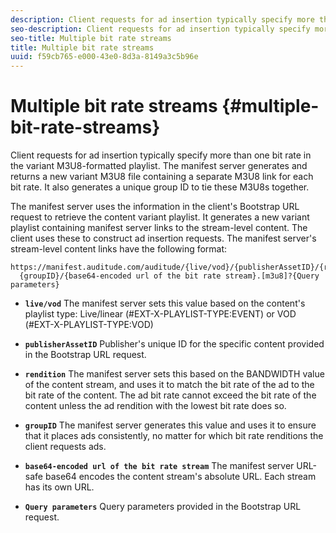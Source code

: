 ```yaml
---
description: Client requests for ad insertion typically specify more than one bit rate in the variant M3U8-formatted playlist. The manifest server generates and returns a new variant M3U8 file containing a separate M3U8 link for each bit rate. It also generates a unique group ID to tie these M3U8s together.
seo-description: Client requests for ad insertion typically specify more than one bit rate in the variant M3U8-formatted playlist. The manifest server generates and returns a new variant M3U8 file containing a separate M3U8 link for each bit rate. It also generates a unique group ID to tie these M3U8s together.
seo-title: Multiple bit rate streams
title: Multiple bit rate streams
uuid: f59cb765-e000-43e0-8d3a-8149a3c5b96e
---
```


# Multiple bit rate streams {#multiple-bit-rate-streams}

Client requests for ad insertion typically specify more than one bit rate in the variant M3U8-formatted playlist. The manifest server generates and returns a new variant M3U8 file containing a separate M3U8 link for each bit rate. It also generates a unique group ID to tie these M3U8s together.

The manifest server uses the information in the client's Bootstrap URL request to retrieve the content variant playlist. It generates a new variant playlist containing manifest server links to the stream-level content. The client uses these to construct ad insertion requests. The manifest server's stream-level content links have the following format: 

```
https://manifest.auditude.com/auditude/{live/vod}/{publisherAssetID}/{rendition}/
  {groupID}/{base64-encoded url of the bit rate stream}.[m3u8]?{Query parameters}
```

* **`live/vod`** The manifest server sets this value based on the content's playlist type: Live/linear (#EXT-X-PLAYLIST-TYPE:EVENT) or VOD (#EXT-X-PLAYLIST-TYPE:VOD)

* **`publisherAssetID`** Publisher's unique ID for the specific content provided in the Bootstrap URL request.

* **`rendition`** The manifest server sets this based on the BANDWIDTH value of the content stream, and uses it to match the bit rate of the ad to the bit rate of the content. The ad bit rate cannot exceed the bit rate of the content unless the ad rendition with the lowest bit rate does so.

* **`groupID`** The manifest server generates this value and uses it to ensure that it places ads consistently, no matter for which bit rate renditions the client requests ads.

* **`base64-encoded url of the bit rate stream`** The manifest server URL-safe base64 encodes the content stream's absolute URL. Each stream has its own URL.

* **`Query parameters`** Query parameters provided in the Bootstrap URL request.

